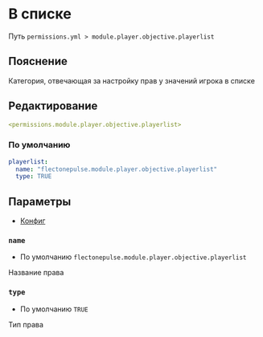# В списке
Путь `permissions.yml > module.player.objective.playerlist`

## Пояснение
Категория, отвечающая за настройку прав у значений игрока в списке

## Редактирование
```yaml
<permissions.module.player.objective.playerlist>
```

### По умолчанию
```yaml
playerlist:
  name: "flectonepulse.module.player.objective.playerlist"
  type: TRUE
```

## Параметры

- [Конфиг](/ru/config/module/player/objective/playerlist/)

### `name`
- По умолчанию `flectonepulse.module.player.objective.playerlist`

Название права

### `type`
- По умолчанию `TRUE`

Тип права

<!--@include: @/ru/parts/permission.md-->

